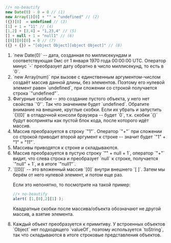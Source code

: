 

```js
//+ no-beautify
new Date(0) - 0 = 0 // (1)
new Array(1)[0] + "" = "undefined" // (2)
({})[0]  = undefined // (3)
[1] + 1 = "11" // (4)
[1,2] + [3,4] = "1,23,4" // (5)
[] + null + 1 = "null1" // (6)
[[0]][0][0] = 0 // (7)
({} + {}) = "[object Object][object Object]" // (8)
```

<ol>
<li>`new Date(0)` -- дата, созданная по миллисекундам и соответствующая 0мс от 1 января 1970 года 00:00:00 UTC. Оператор минус `-` преобразует дату обратно в число миллисекунд, то есть в `0`.</li>
<li>`new Array(num)` при вызове с единственным аргументом-числом создаёт массив данной длины, без элементов. Поэтому его нулевой элемент равен `undefined`, при сложении со строкой получается строка `"undefined"`.</li> 
<li>Фигурные скобки -- это создание пустого объекта, у него нет свойства `'0'`. Так что значением будет `undefined`.
Обратите внимание на внешние, круглые скобки. Если их убрать и запустить `{}[0]` в отладочной консоли браузера -- будет `0`, т.к. скобки `{}` будут восприняты как пустой блок кода, после которого идёт массив.</li>
<li>Массив преобразуется в строку `"1"`. Оператор `"+"` при сложении со строкой приводит второй аргумент к строке -- значит будет `"1" + "1" = "11"`.</li>
<li>Массивы приводятся к строке и складываются.</li>
<li>Массив преобразуется в пустую строку `"" + null + 1`, оператор `"+"` видит, что слева строка и преобразует `null` к строке, получается `"null" + 1`, и в итоге `"null1"`.</li>
<li>`[[0]]` -- это вложенный массив `[0]`  внутри внешнего `[ ]`. Затем мы берём от него нулевой элемент, и потом еще раз.

Если это непонятно, то посмотрите на такой пример:

```js
//+ no-beautify
alert( [1,[0],2][1] );
```

Квадратные скобки после массива/объекта обозначают не другой массив, а взятие элемента.
</li>
<li>Каждый объект преобразуется к примитиву. У встроенных объектов `Object` нет подходящего `valueOf`, поэтому используется `toString`, так что складываются в итоге строковые представления объектов.</li>
</ol>
